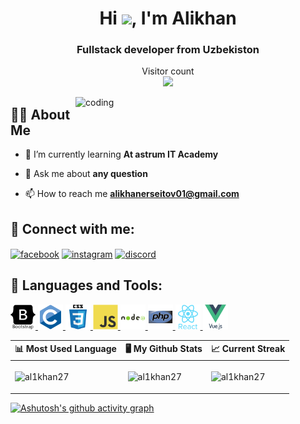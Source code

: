 <h1 align="center">Hi <img src="https://raw.githubusercontent.com/MartinHeinz/MartinHeinz/master/wave.gif" width="30px">, I'm Alikhan</h1>
<h3 align="center">Fullstack developer from Uzbekiston</h3>
<p align="center"> 
  Visitor count<br>
  <img src="https://profile-counter.glitch.me/al1khan27/count.svg" />
</p>

<img align="right" alt="coding" width="400" src="https://dxbcode.com/assets/images/39998-web-development.gif">

<!-- <p align="left"> <img src="https://komarev.com/ghpvc/?username=soburjon19&label=Profile%20views&color=0e75b6&style=flat" alt="al1khan27" /> </p> -->

## 🙋‍♂️ About Me

- 🌱 I’m currently learning **At astrum IT Academy**

- 💬 Ask me about **any question**

- 📫 How to reach me **alikhanerseitov01@gmail.com**

## 📱 Connect with me:
<p align="left">
<a href="https://www.facebook.com/profile.php?id=100077473543181" target="blank"><img align="center" src="https://raw.githubusercontent.com/rahuldkjain/github-profile-readme-generator/master/src/images/icons/Social/facebook.svg" alt="facebook" height="30" width="40" /></a>
<a href="https://instagram.com/erseitov_a?igshid=YTY2NzY3YTc=" target="blank"><img align="center" src="https://raw.githubusercontent.com/rahuldkjain/github-profile-readme-generator/master/src/images/icons/Social/instagram.svg" alt="instagram" height="30" width="40" /></a>
<a href="https://discord.gg/alikhanerseitov(#5023)" target="blank"><img align="center" src="https://raw.githubusercontent.com/rahuldkjain/github-profile-readme-generator/master/src/images/icons/Social/discord.svg" alt="discord" height="30" width="40" /></a>
  
<!-- <a href="https://www.linkedin.com/in/soburjon-daminov-807b41252" target="blank"><img align="center" src="https://raw.githubusercontent.com/rahuldkjain/github-profile-readme-generator/master/src/images/icons/Social/linked-in-alt.svg" alt="linkedin" height="30" width="40" /></a> -->
</p>

## 🚀 Languages and Tools:

<p align="left"> <a href="https://getbootstrap.com" target="_blank" rel="noreferrer"> <img src="https://raw.githubusercontent.com/devicons/devicon/master/icons/bootstrap/bootstrap-plain-wordmark.svg" alt="bootstrap" width="40" height="40"/> </a> <a href="https://www.cprogramming.com/" target="_blank" rel="noreferrer"> <img src="https://raw.githubusercontent.com/devicons/devicon/master/icons/c/c-original.svg" alt="c" width="40" height="40"/> </a> <a href="https://www.w3schools.com/css/" target="_blank" rel="noreferrer"> <img src="https://raw.githubusercontent.com/devicons/devicon/master/icons/css3/css3-original-wordmark.svg" alt="css3" width="40" height="40"/> </a> <a href="https://www.w3.org/html/" target="_blank" rel="noreferrer">  </a> <a href="https://developer.mozilla.org/en-US/docs/Web/JavaScript" target="_blank" rel="noreferrer"> <img src="https://raw.githubusercontent.com/devicons/devicon/master/icons/javascript/javascript-original.svg" alt="javascript" width="40" height="40"/> </a> <a href="https://nodejs.org" target="_blank" rel="noreferrer"> <img src="https://raw.githubusercontent.com/devicons/devicon/master/icons/nodejs/nodejs-original-wordmark.svg" alt="nodejs" width="40" height="40"/> </a> <a href="https://www.php.net" target="_blank" rel="noreferrer"> <img src="https://raw.githubusercontent.com/devicons/devicon/master/icons/php/php-original.svg" alt="php" width="40" height="40"/> </a> <a href="https://reactjs.org/" target="_blank" rel="noreferrer"> <img src="https://raw.githubusercontent.com/devicons/devicon/master/icons/react/react-original-wordmark.svg" alt="react" width="40" height="40"/> </a> <a href="https://vuejs.org/" target="_blank" rel="noreferrer"> <img src="https://raw.githubusercontent.com/devicons/devicon/master/icons/vuejs/vuejs-original-wordmark.svg" alt="vuejs" width="40" height="40"/> </a> </p>

| 📊 Most Used Language | 🖥 My Github Stats | 📈 Current Streak |
| :------------------------- | :------------------------- | :------------------------- |
| <p><img align="center" src="https://github-readme-stats.vercel.app/api/top-langs?username=al1khan27&show_icons=true&locale=en&layout=compact" alt="al1khan27" /></p> | <p>&nbsp;<img align="center" style="background-black" src="https://github-readme-stats.vercel.app/api?username=al1khan27&show_icons=true&locale=en" alt="al1khan27" /></p> | <p><img align="center" src="https://github-readme-streak-stats.herokuapp.com/?user=soburjon19&" alt="al1khan27" /></p> |

[![Ashutosh's github activity graph](https://activity-graph.herokuapp.com/graph?username=al1khan27&bg_color=000000&color=71b7ff&line=09b43a&point=ffffff&area=true&hide_border=true)](https://github.com/ashutosh00710/github-readme-activity-graph)
<!-- 
<h2 align="center">Watch my contribution graph being eaten by a Snake! 🐍<h2>

![Watch my contribution graph being eaten by a Snake!](https://raw.githubusercontent.com/al1khan27/al1khan27/master/snake.svg) -->
